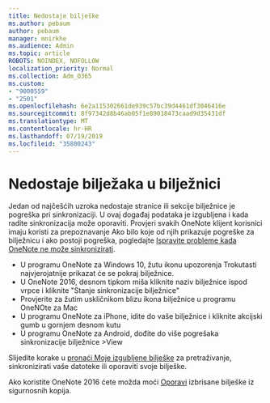 ```yaml
---
title: Nedostaje bilješke
ms.author: pebaum
author: pebaum
manager: mnirkhe
ms.audience: Admin
ms.topic: article
ROBOTS: NOINDEX, NOFOLLOW
localization_priority: Normal
ms.collection: Adm_O365
ms.custom:
- "9000559"
- "2501"
ms.openlocfilehash: 6e2a115302661de939c57bc39d4461df3046416e
ms.sourcegitcommit: 8f97342d8b46ab05f1e89018473caad9d35431df
ms.translationtype: MT
ms.contentlocale: hr-HR
ms.lasthandoff: 07/19/2019
ms.locfileid: "35800243"
---
```

# <a name="missing-notes-in-notebook"></a>Nedostaje bilježaka u bilježnici

Jedan od najčešćih uzroka nedostaje stranice ili sekcije bilježnice je pogreška pri sinkronizaciji. U ovaj događaj podataka je izgubljena i kada radite sinkronizacija može oporaviti. Provjeri svakih OneNote klijent korisnici imaju koristi za prepoznavanje Ako bilo koje od njih prikazuje pogreške za bilježnicu i ako postoji pogreška, pogledajte [Ispravite probleme kada OneNote ne može sinkronizirati](https://support.office.com/article/299495ef-66d1-448f-90c1-b785a6968d45).

- U programu OneNote za Windows 10, žutu ikonu upozorenja Trokutasti najvjerojatnije prikazat će se pokraj bilježnice.
- U OneNote 2016, desnom tipkom miša kliknite naziv bilježnice ispod vrpce i kliknite "Stanje sinkronizacije bilježnice"
- Provjerite za žutim uskličnikom blizu ikona bilježnice u programu OneNOte za Mac
- U programu OneNote za iPhone, idite do vaše bilježnice i kliknite akcijski gumb u gornjem desnom kutu
- U programu OneNote za Android, dođite do više pogrešaka sinkronizacije bilježnice >View

Slijedite korake u [pronaći Moje izgubljene bilješke](https://support.office.com/article/32cb2bd7-afe7-44d2-a711-398a88421287) za pretraživanje, sinkronizirati vaše datoteke ili oporaviti svoje bilješke.

Ako koristite OneNote 2016 ćete možda moći [Oporavi](https://support.office.com/article/32ed1036-74fd-4c21-bc28-033a486e6b14) izbrisane bilješke iz sigurnosnih kopija.